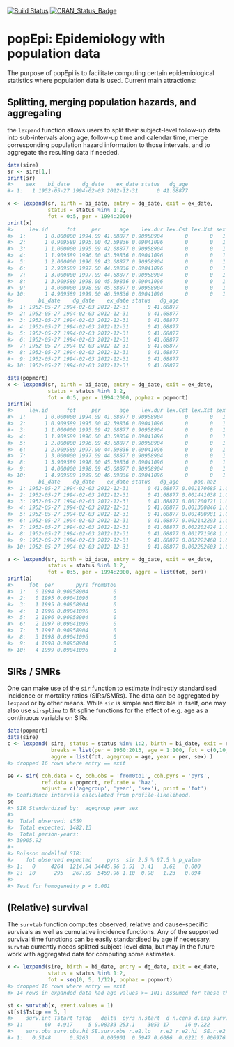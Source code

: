 [![Build Status](https://travis-ci.org/WetRobot/popEpi.png?branch=master)](https://travis-ci.org/WetRobot/popEpi) [![CRAN\_Status\_Badge](http://www.r-pkg.org/badges/version/popEpi)](http://cran.r-project.org/package=popEpi)

popEpi: Epidemiology with population data
=========================================

The purpose of popEpi is to facilitate computing certain epidemiological statistics where population data is used. Current main attractions:

Splitting, merging population hazards, and aggregating
------------------------------------------------------

the `lexpand` function allows users to split their subject-level follow-up data into sub-intervals along age, follow-up time and calendar time, merge corresponding population hazard information to those intervals, and to aggregate the resulting data if needed.

``` r
data(sire)
sr <- sire[1,]
print(sr)
#>    sex    bi_date    dg_date    ex_date status   dg_age
#> 1:   1 1952-05-27 1994-02-03 2012-12-31      0 41.68877
```

``` r
x <- lexpand(sr, birth = bi_date, entry = dg_date, exit = ex_date,
             status = status %in% 1:2, 
             fot = 0:5, per = 1994:2000)
print(x)
#>     lex.id      fot     per      age    lex.dur lex.Cst lex.Xst sex
#>  1:      1 0.000000 1994.09 41.68877 0.90958904       0       0   1
#>  2:      1 0.909589 1995.00 42.59836 0.09041096       0       0   1
#>  3:      1 1.000000 1995.09 42.68877 0.90958904       0       0   1
#>  4:      1 1.909589 1996.00 43.59836 0.09041096       0       0   1
#>  5:      1 2.000000 1996.09 43.68877 0.90958904       0       0   1
#>  6:      1 2.909589 1997.00 44.59836 0.09041096       0       0   1
#>  7:      1 3.000000 1997.09 44.68877 0.90958904       0       0   1
#>  8:      1 3.909589 1998.00 45.59836 0.09041096       0       0   1
#>  9:      1 4.000000 1998.09 45.68877 0.90958904       0       0   1
#> 10:      1 4.909589 1999.00 46.59836 0.09041096       0       0   1
#>        bi_date    dg_date    ex_date status   dg_age
#>  1: 1952-05-27 1994-02-03 2012-12-31      0 41.68877
#>  2: 1952-05-27 1994-02-03 2012-12-31      0 41.68877
#>  3: 1952-05-27 1994-02-03 2012-12-31      0 41.68877
#>  4: 1952-05-27 1994-02-03 2012-12-31      0 41.68877
#>  5: 1952-05-27 1994-02-03 2012-12-31      0 41.68877
#>  6: 1952-05-27 1994-02-03 2012-12-31      0 41.68877
#>  7: 1952-05-27 1994-02-03 2012-12-31      0 41.68877
#>  8: 1952-05-27 1994-02-03 2012-12-31      0 41.68877
#>  9: 1952-05-27 1994-02-03 2012-12-31      0 41.68877
#> 10: 1952-05-27 1994-02-03 2012-12-31      0 41.68877
```

``` r
data(popmort)
x <- lexpand(sr, birth = bi_date, entry = dg_date, exit = ex_date,
             status = status %in% 1:2, 
             fot = 0:5, per = 1994:2000, pophaz = popmort)
print(x)
#>     lex.id      fot     per      age    lex.dur lex.Cst lex.Xst sex
#>  1:      1 0.000000 1994.09 41.68877 0.90958904       0       0   1
#>  2:      1 0.909589 1995.00 42.59836 0.09041096       0       0   1
#>  3:      1 1.000000 1995.09 42.68877 0.90958904       0       0   1
#>  4:      1 1.909589 1996.00 43.59836 0.09041096       0       0   1
#>  5:      1 2.000000 1996.09 43.68877 0.90958904       0       0   1
#>  6:      1 2.909589 1997.00 44.59836 0.09041096       0       0   1
#>  7:      1 3.000000 1997.09 44.68877 0.90958904       0       0   1
#>  8:      1 3.909589 1998.00 45.59836 0.09041096       0       0   1
#>  9:      1 4.000000 1998.09 45.68877 0.90958904       0       0   1
#> 10:      1 4.909589 1999.00 46.59836 0.09041096       0       0   1
#>        bi_date    dg_date    ex_date status   dg_age     pop.haz       pp
#>  1: 1952-05-27 1994-02-03 2012-12-31      0 41.68877 0.001170685 1.000651
#>  2: 1952-05-27 1994-02-03 2012-12-31      0 41.68877 0.001441038 1.000651
#>  3: 1952-05-27 1994-02-03 2012-12-31      0 41.68877 0.001200721 1.001856
#>  4: 1952-05-27 1994-02-03 2012-12-31      0 41.68877 0.001300846 1.001856
#>  5: 1952-05-27 1994-02-03 2012-12-31      0 41.68877 0.001400981 1.003207
#>  6: 1952-05-27 1994-02-03 2012-12-31      0 41.68877 0.002142293 1.003207
#>  7: 1952-05-27 1994-02-03 2012-12-31      0 41.68877 0.002202424 1.005067
#>  8: 1952-05-27 1994-02-03 2012-12-31      0 41.68877 0.001771568 1.005067
#>  9: 1952-05-27 1994-02-03 2012-12-31      0 41.68877 0.002222468 1.007277
#> 10: 1952-05-27 1994-02-03 2012-12-31      0 41.68877 0.002282603 1.007277
```

``` r
a <- lexpand(sr, birth = bi_date, entry = dg_date, exit = ex_date,
             status = status %in% 1:2,
             fot = 0:5, per = 1994:2000, aggre = list(fot, per))
print(a)
#>     fot  per       pyrs from0to0
#>  1:   0 1994 0.90958904        0
#>  2:   0 1995 0.09041096        0
#>  3:   1 1995 0.90958904        0
#>  4:   1 1996 0.09041096        0
#>  5:   2 1996 0.90958904        0
#>  6:   2 1997 0.09041096        0
#>  7:   3 1997 0.90958904        0
#>  8:   3 1998 0.09041096        0
#>  9:   4 1998 0.90958904        0
#> 10:   4 1999 0.09041096        1
```

SIRs / SMRs
-----------

One can make use of the `sir` function to estimate indirectly standardised incidence or mortality ratios (SIRs/SMRs). The data can be aggregated by `lexpand` or by other means. While `sir` is simple and flexible in itself, one may also use `sirspline` to fit spline functions for the effect of e.g. age as a continuous variable on SIRs.

``` r
data(popmort)
data(sire)
c <- lexpand( sire, status = status %in% 1:2, birth = bi_date, exit = ex_date, entry = dg_date,
              breaks = list(per = 1950:2013, age = 1:100, fot = c(0,10,20,Inf)), 
              aggre = list(fot, agegroup = age, year = per, sex) )
#> dropped 16 rows where entry == exit

se <- sir( coh.data = c, coh.obs = 'from0to1', coh.pyrs = 'pyrs', 
           ref.data = popmort, ref.rate = 'haz', 
           adjust = c('agegroup', 'year', 'sex'), print = 'fot')
#> Confidence intervals calculated from profile-likelihood.
se
#> SIR Standardized by:  agegroup year sex
#> 
#>  Total observed: 4559 
#>  Total expected: 1482.13 
#>  Total person-years: 
#> 39905.92 
#> 
#> Poisson modelled SIR: 
#>    fot observed expected     pyrs  sir 2.5 % 97.5 % p_value
#> 1:   0     4264  1214.54 34445.96 3.51  3.41   3.62   0.000
#> 2:  10      295   267.59  5459.96 1.10  0.98   1.23   0.094
#> 
#> Test for homogeneity p < 0.001
```

(Relative) survival
-------------------

The `survtab` function computes observed, relative and cause-specific survivals as well as cumulative incidence functions. Any of the supported survival time functions can be easily standardised by age if necessary. `survtab` currently needs splitted subject-level data, but may in the future work with aggregated data for computing some estimates.

``` r
x <- lexpand(sire, birth = bi_date, entry = dg_date, exit = ex_date,
             status = status %in% 1:2,
             fot = seq(0, 5, 1/12), pophaz = popmort)
#> dropped 16 rows where entry == exit
#> 14 rows in expanded data had age values >= 101; assumed for these the same expected hazard as for people of age 100

st <- survtab(x, event.values = 1)
st[st$Tstop == 5, ]
#>    surv.int Tstart Tstop   delta  pyrs n.start  d n.cens d.exp surv.obs.lo
#> 1:       60  4.917     5 0.08333 253.1    3053 17     16 9.222      0.5032
#>    surv.obs surv.obs.hi SE.surv.obs r.e2.lo   r.e2 r.e2.hi  SE.r.e2
#> 1:   0.5148      0.5263    0.005901  0.5947 0.6086  0.6221 0.006976
```

